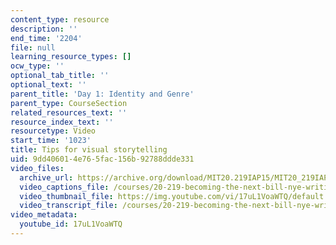 ```yaml
---
content_type: resource
description: ''
end_time: '2204'
file: null
learning_resource_types: []
ocw_type: ''
optional_tab_title: ''
optional_text: ''
parent_title: 'Day 1: Identity and Genre'
parent_type: CourseSection
related_resources_text: ''
resource_index_text: ''
resourcetype: Video
start_time: '1023'
title: Tips for visual storytelling
uid: 9dd40601-4e76-5fac-156b-92788ddde331
video_files:
  archive_url: https://archive.org/download/MIT20.219IAP15/MIT20_219IAP15_D01P2_300k.mp4
  video_captions_file: /courses/20-219-becoming-the-next-bill-nye-writing-and-hosting-the-educational-show-january-iap-2015/c8ecbcc68f6a5c1787f92f2f076d295f_17uL1VoaWTQ.vtt
  video_thumbnail_file: https://img.youtube.com/vi/17uL1VoaWTQ/default.jpg
  video_transcript_file: /courses/20-219-becoming-the-next-bill-nye-writing-and-hosting-the-educational-show-january-iap-2015/2225a651a2f1fc10f6e68d69da5081e0_17uL1VoaWTQ.pdf
video_metadata:
  youtube_id: 17uL1VoaWTQ
---
```

